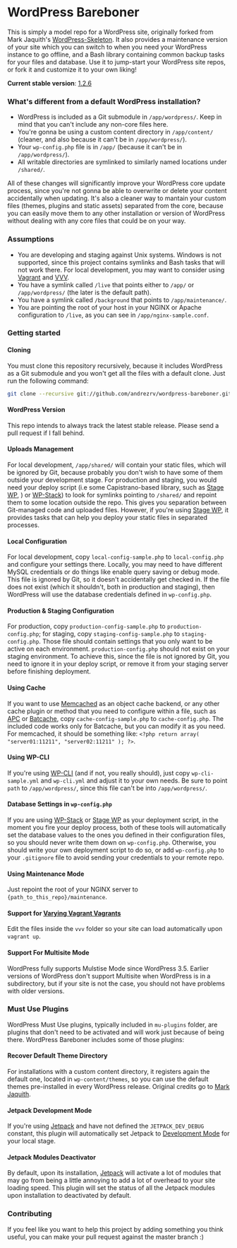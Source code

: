 # WordPress Bareboner

This is simply a model repo for a WordPress site, originally forked from Mark Jaquith's [WordPress-Skeleton](https://github.com/markjaquith/WordPress-Skeleton). It also provides a maintenance version of your site which you can switch to when you need your WordPress instance to go offline, and a Bash library containing common backup tasks for your files and database. Use it to jump-start your WordPress site repos, or fork it and customize it to your own liking!

**Current stable version**: [1.2.6](https://github.com/andrezrv/wordpress-bareboner/tree/1.2.6)

### What's different from a default WordPress installation?

* WordPress is included as a Git submodule in `/app/wordpress/`. Keep in mind that you can't include any non-core files here.
* You're gonna be using a custom content directory in `/app/content/` (cleaner, and also because it can't be in `/app/wordpress/`).
* Your `wp-config.php` file is in `/app/` (because it can't be in `/app/wordpress/`).
* All writable directories are symlinked to similarly named locations under `/shared/`.

All of these changes will significantly improve your WordPress core update process, since you're not gonna be able to overwrite or delete your content accidentally when updating. It's also a cleaner way to mantain your custom files (themes, plugins and static assets) separated from the core, because you can easily move them to any other installation or version of WordPress without dealing with any core files that could be on your way.

### Assumptions

* You are developing and staging against Unix systems. Windows is not supported, since this project contains symlinks and Bash tasks that will not work there. For local development, you may want to consider using [Vagrant](http://www.vagrantup.com/) and [VVV](https://github.com/Varying-Vagrant-Vagrants/VVV).
* You have a symlink called `/live` that points either to `/app/` or `/app/wordpress/` (the later is the default path).
* You have a symlink called `/background` that points to `/app/maintenance/`.
* You are pointing the root of your host in your NGINX or Apache configuration to `/live`, as you can see in `/app/nginx-sample.conf`.

### Getting started

#### Cloning
You must clone this repository recursively, because it includes WordPress as a Git submodule and you won't get all the files with a default clone. Just run the following command:

```bash
git clone --recursive git://github.com/andrezrv/wordpress-bareboner.git $my_project
```
#### WordPress Version
This repo intends to always track the latest stable release. Please send a pull request if I fall behind.

#### Uploads Management
For local development, `/app/shared/` will contain your static files, which will be ignored by Git, because probably you don't wish to have some of them outside your development stage. For production and staging, you would need your deploy script (i.e some Capistrano-based library, such as [Stage WP](http://github.com/andrezrv/stage-wp), ) or [WP-Stack](http://github.com/markjaquith/WP-Stack)) to look for symlinks pointing to `/shared/` and repoint them to some location outside the repo. This gives you separation between Git-managed code and uploaded files. However, if you're using [Stage WP](http://github.com/andrezrv/stage-wp), it provides tasks that can help you deploy your static files in separated processes.

#### Local Configuration
For local development, copy `local-config-sample.php` to `local-config.php` and configure your settings there. Locally, you may need to have different MySQL credentials or do things like enable query saving or debug mode. This file is ignored by Git, so it doesn't accidentally get checked in. If the file does not exist (which it shouldn't, both in production and staging), then WordPress will use the database credentials defined in `wp-config.php`.

#### Production & Staging Configuration
For production, copy `production-config-sample.php` to `production-config.php`; for staging, copy `staging-config-sample.php` to `staging-config.php`. Those file should contain settings that you only want to be active on each environment. `production-config.php` should not exist on your staging environment. To achieve this, since the file is not ignored by Git, you need to ignore it in your deploy script, or remove it from your staging server before finishing deployment.

#### Using Cache
If you want to use [Memcached](http://wordpress.org/plugins/memcached/) as an object cache backend, or any other cache plugin or method that you need to configure within a file, such as [APC](http://wordpress.org/plugins/apc/) or [Batcache](http://wordpress.org/plugins/batcache/), copy `cache-config-sample.php` to `cache-config.php`. The included code works only for Batcache, but you can modify it as you need. For memcached, it should be something like: `<?php return array( "server01:11211", "server02:11211" ); ?>`.

#### Using WP-CLI
If you're using [WP-CLI](http://wp-cli.org/) (and if not, you really should), just copy `wp-cli-sample.yml` and `wp-cli.yml` and adjust it to your own needs. Be sure to point `path` to `/app/wordpress/`, since this file can't be into `/app/wordpress/`.

#### Database Settings in `wp-config.php`
If you are using [WP-Stack](http://github.com/markjaquith/WP-Stack) or [Stage WP](http://github.com/andrezrv/stage-wp) as your deployment script, in the moment you fire your deploy process, both of these tools will automatically set the database values to the ones you defined in their configuration files, so you should never write them down on `wp-config.php`. Otherwise, you should write your own deployment script to do so, or add `wp-config.php` to your `.gitignore` file to avoid sending your credentials to your remote repo.

#### Using Maintenance Mode
Just repoint the root of your NGINX server to `{path_to_this_repo}/maintenance`.

#### Support for [Varying Vagrant Vagrants](https://github.com/Varying-Vagrant-Vagrants/VVV)
Edit the files inside the `vvv` folder so your site can load automatically upon `vagrant up`.

#### Support For Multisite Mode
WordPress fully supports Mulstise Mode since WordPress 3.5. Earlier versions of WordPress don't support Multisite when WordPress is in a subdirectory, but if your site is not the case, you should not have problems with older versions.

### Must Use Plugins
WordPress Must Use plugins, typically included in `mu-plugins` folder, are plugins that don't need to be activated and will work just because of being there. WordPress Bareboner includes some of those plugins:

#### Recover Default Theme Directory
For installations with a custom content directory, it registers again the default one, located in `wp-content/themes`, so you can use the default themes pre-installed in every WordPress release. Original credits go to [Mark Jaquith](https://github.com/markjaquith/WordPress-Skeleton).

#### Jetpack Development Mode
If you're using [Jetpack](http://jetpack.me/) and have not defined the `JETPACK_DEV_DEBUG` constant, this plugin will automatically set Jetpack to [Development Mode](http://jetpack.me/support/development-mode/) for your local stage.

#### Jetpack Modules Deactivator
By default, upon its installation, [Jetpack](http://jetpack.me/) will activate a lot of modules that may go from being a little annoying to add a lot of overhead to your site loading speed. This plugin will set the status of all the Jetpack modules upon installation to deactivated by default.

### Contributing
If you feel like you want to help this project by adding something you think useful, you can make your pull request against the master branch :)
